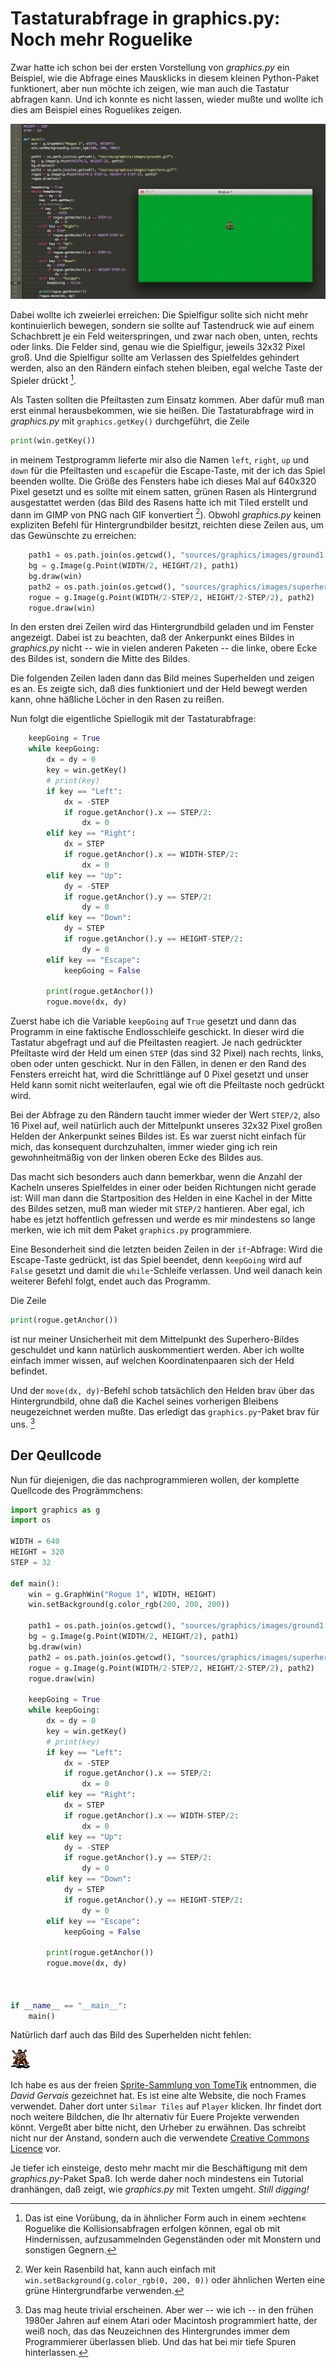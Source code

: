 # Tastaturabfrage in graphics.py: Noch mehr Roguelike

Zwar hatte ich schon bei der ersten Vorstellung von *graphics.py* ein Beispiel, wie die Abfrage eines Mausklicks in diesem kleinen Python-Paket funktionert, aber nun möchte ich zeigen, wie man auch die Tastatur abfragen kann. Und ich konnte es nicht lassen, wieder mußte und wollte ich dies am Beispiel eines Roguelikes zeigen.

[![Screenshot](images/rogue1.jpg)](https://www.flickr.com/photos/schockwellenreiter/38652863211/)

Dabei wollte ich zweierlei erreichen: Die Spielfigur sollte sich nicht mehr kontinuierlich bewegen, sondern sie sollte auf Tastendruck wie auf einem Schachbrett je ein Feld weiterspringen, und zwar nach oben, unten, rechts oder links. Die Felder sind, genau wie die Spielfigur, jeweils 32x32 Pixel groß. Und die Spielfigur sollte am Verlassen des Spielfeldes gehindert werden, also an den Rändern einfach stehen bleiben, egal welche Taste der Spieler drückt [^fn00].

[^fn00]: Das ist eine Vorübung, da in ähnlicher Form auch in einem »echten« Roguelike die Kollisionsabfragen erfolgen können, egal ob mit Hindernissen, aufzusammelnden Gegenständen oder mit Monstern und sonstigen Gegnern.

Als Tasten sollten die Pfeiltasten zum Einsatz kommen. Aber dafür muß man erst einmal herausbekommen, wie sie heißen. Die Tastaturabfrage wird in *graphics.py* mit `graphics.getKey()` durchgeführt, die Zeile

~~~python
print(win.getKey())
~~~

in meinem Testprogramm lieferte mir also die Namen `left`, `right`, `up` und `down` für die Pfeiltasten und `escape`für die Escape-Taste, mit der ich das Spiel beenden wollte. Die Größe des Fensters habe ich dieses Mal auf 640x320 Pixel gesetzt und es sollte mit einem satten, grünen Rasen als Hintergrund ausgestattet werden (das Bild des Rasens hatte ich mit Tiled erstellt und dann im GIMP von PNG nach GIF konvertiert [^fn01]). Obwohl *graphics.py* keinen expliziten Befehl für Hintergrundbilder besitzt, reichten diese Zeilen aus, um das Gewünschte zu erreichen:

[^fn01]: Wer kein Rasenbild hat, kann auch einfach mit `win.setBackground(g.color_rgb(0, 200, 0))` oder ähnlichen Werten eine grüne Hintergrundfarbe verwenden.

~~~python
    path1 = os.path.join(os.getcwd(), "sources/graphics/images/ground1.gif")
    bg = g.Image(g.Point(WIDTH/2, HEIGHT/2), path1)
    bg.draw(win)
    path2 = os.path.join(os.getcwd(), "sources/graphics/images/superhero.gif")
    rogue = g.Image(g.Point(WIDTH/2-STEP/2, HEIGHT/2-STEP/2), path2)
    rogue.draw(win)
~~~

In den ersten drei Zeilen wird das Hintergrundbild geladen und im Fenster angezeigt. Dabei ist zu beachten, daß der Ankerpunkt eines Bildes in *graphics.py* nicht -- wie in vielen anderen Paketen -- die linke, obere Ecke des Bildes ist, sondern die Mitte des Bildes.

Die folgenden Zeilen laden dann das Bild meines Superhelden und zeigen es an. Es zeigte sich, daß dies funktioniert und der Held bewegt werden kann, ohne häßliche Löcher in den Rasen zu reißen.

Nun folgt die eigentliche Spiellogik mit der Tastaturabfrage:

~~~python
    keepGoing = True
    while keepGoing:
        dx = dy = 0
        key = win.getKey()
        # print(key)
        if key == "Left":
            dx = -STEP
            if rogue.getAnchor().x == STEP/2:
                dx = 0
        elif key == "Right":
            dx = STEP
            if rogue.getAnchor().x == WIDTH-STEP/2:
                dx = 0
        elif key == "Up":
            dy = -STEP
            if rogue.getAnchor().y == STEP/2:
                dy = 0
        elif key == "Down":
            dy = STEP
            if rogue.getAnchor().y == HEIGHT-STEP/2:
                dy = 0
        elif key == "Escape":
            keepGoing = False
            
        print(rogue.getAnchor())
        rogue.move(dx, dy)
~~~

Zuerst habe ich die Variable `keepGoing` auf `True` gesetzt und dann das Programm in eine faktische Endlosschleife geschickt. In dieser wird die Tastatur abgefragt und auf die Pfeiltasten reagiert. Je nach gedrückter Pfeiltaste wird der Held um einen `STEP` (das sind 32 Pixel) nach rechts, links, oben oder unten geschickt. Nur in den Fällen, in denen er den Rand des Fensters erreicht hat, wird die Schrittlänge auf 0 Pixel gesetzt und unser Held kann somit nicht weiterlaufen, egal wie oft die Pfeiltaste noch gedrückt wird.

Bei der Abfrage zu den Rändern taucht immer wieder der Wert `STEP/2`, also 16 Pixel auf, weil natürlich auch der Mittelpunkt unseres 32x32 Pixel großen Helden der Ankerpunkt seines Bildes ist. Es war zuerst nicht einfach für mich, das konsequent durchzuhalten, immer wieder ging ich rein gewohnheitmäßig von der linken oberen Ecke des Bildes aus.

Das macht sich besonders auch dann bemerkbar, wenn die Anzahl der Kacheln unseres Spielfeldes in einer oder beiden Richtungen nicht gerade ist: Will man dann die Startposition des Helden in eine Kachel in der Mitte des Bildes setzen, muß man wieder mit `STEP/2` hantieren. Aber egal, ich habe es jetzt hoffentlich gefressen und werde es mir mindestens so lange merken, wie ich mit dem Paket `graphics.py` programmiere.

Eine Besonderheit sind die letzten beiden Zeilen in der `if`-Abfrage: Wird die Escape-Taste gedrückt, ist das Spiel beendet, denn `keepGoing` wird auf `False` gesetzt und damit die `while`-Schleife verlassen. Und weil danach kein weiterer Befehl folgt, endet auch das Programm.

Die Zeile

~~~python
print(rogue.getAnchor())
~~~

ist nur meiner Unsicherheit mit dem Mittelpunkt des Superhero-Bildes geschuldet und kann natürlich auskommentiert werden. Aber ich wollte einfach immer wissen, auf welchen Koordinatenpaaren sich der Held befindet.

Und der `move(dx, dy)`-Befehl schob tatsächlich den Helden brav über das Hintergrundbild, ohne daß die Kachel seines vorherigen Bleibens neugezeichnet werden mußte. Das erledigt das `graphics.py`-Paket brav für uns. [^fn02]

[^fn02]: Das mag heute trivial erscheinen. Aber wer -- wie ich -- in den frühen 1980er Jahren auf einem Atari oder Macintosh programmiert hatte, der weiß noch, das das Neuzeichnen des Hintergrundes immer dem Programmierer überlassen blieb. Und das hat bei mir tiefe Spuren hinterlassen.

## Der Qeullcode

Nun für diejenigen, die das nachprogrammieren wollen, der komplette Quellcode des Progrämmchens:

~~~python
import graphics as g
import os

WIDTH = 640
HEIGHT = 320
STEP = 32

def main():
    win = g.GraphWin("Rogue 1", WIDTH, HEIGHT)
    win.setBackground(g.color_rgb(200, 200, 200))

    path1 = os.path.join(os.getcwd(), "sources/graphics/images/ground1.gif")
    bg = g.Image(g.Point(WIDTH/2, HEIGHT/2), path1)
    bg.draw(win)
    path2 = os.path.join(os.getcwd(), "sources/graphics/images/superhero.gif")
    rogue = g.Image(g.Point(WIDTH/2-STEP/2, HEIGHT/2-STEP/2), path2)
    rogue.draw(win)
    
    keepGoing = True
    while keepGoing:
        dx = dy = 0
        key = win.getKey()
        # print(key)
        if key == "Left":
            dx = -STEP
            if rogue.getAnchor().x == STEP/2:
                dx = 0
        elif key == "Right":
            dx = STEP
            if rogue.getAnchor().x == WIDTH-STEP/2:
                dx = 0
        elif key == "Up":
            dy = -STEP
            if rogue.getAnchor().y == STEP/2:
                dy = 0
        elif key == "Down":
            dy = STEP
            if rogue.getAnchor().y == HEIGHT-STEP/2:
                dy = 0
        elif key == "Escape":
            keepGoing = False
            
        print(rogue.getAnchor())
        rogue.move(dx, dy)

        

if __name__ == "__main__":
    main()
~~~

Natürlich darf auch das Bild des Superhelden nicht fehlen:

![Superhero](images/superhero.gif)

Ich habe es aus der freien [Sprite-Sammlung von TomeTik](http://pousse.rapiere.free.fr/tome/) entnommen, die *David Gervais* gezeichnet hat. Es ist eine alte Website, die noch Frames verwendet. Daher dort unter `Silmar Tiles` auf `Player` klicken. Ihr findet dort noch weitere Bildchen, die Ihr alternativ für Euere Projekte verwenden könnt. Vergeßt aber bitte nicht, den Urheber zu erwähnen. Das schreibt nicht nur der Anstand, sondern auch die verwendete [Creative Commons Licence](http://creativecommons.org/licenses/by/3.0/) vor.

Je tiefer ich einsteige, desto mehr macht mir die Beschäftigung mit dem *graphics.py*-Paket Spaß. Ich werde daher noch mindestens ein Tutorial dranhängen, daß zeigt, wie *graphics.py* mit Texten umgeht. *Still digging!*